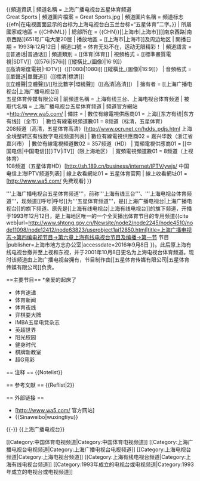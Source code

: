 {{頻道資訊
| 頻道名稱         = 上海广播电视台五星体育频道<br />Great Sports
| 頻道圖片檔案     = Great Sports.jpg
| 頻道圖片名稱     = 频道标志{{efn|在电视画面显示的台标为上海电视台白玉兰台标+“五星体育”二字。}}
| 所屬國家或地區   = {{CHNML}}
| 總部所在         = {{CHN}}[[上海市|上海市]][[南京西路|南京西路]]651号广电大厦20层
| 播放地區         = [[上海市|上海市]]及周边地区
| 開播日期         = 1993年12月12日
| 頻道口號         = 体育无处不在，运动无限精彩！
| 頻道語言         = [[普通话|普通话]]
| 頻道類別         = [[体育|体育]]
| 視頻格式         = [[標準畫質電視|SDTV]]（[[576i|576i]] [[縱橫比_(圖像)|16:9]]）<br/>[[高清晰度電視|HDTV]]（[[1080i|1080i]] [[縱橫比_(圖像)|16:9]]）
| 音頻格式         = [[單聲道|單聲道]]（[[標清|標清]]）<br/>[[立體聲|立體聲]]/[[杜比數字|環繞聲]]（[[高清|高清]]）
| 擁有者           = [[上海广播电视台|上海广播电视台]]<br>五星体育传媒有限公司
| 前頻道名稱       = 上海有线三台、上海电视台体育频道
| 被取代名稱       =  上海广播电视台五星体育频道
| 頻道官方網站     =http://www.wa5.com/
| 備註             = 
| 數位有線電視供應商01 = 上海[[东方有线|东方有线]]（全市）
| 數位有線電視頻道數01 = 8频道（标清，五星体育）<br>208频道（高清，五星体育高清）<ref>[http://www.ocn.net.cn/hdds_pdjs.html 上海全境整转区有线数字电视频道列表]</ref>
| 數位有線電視供應商02 = 嘉兴华数（浙江省嘉兴市）
| 數位有線電視頻道數02 = 357频道（HD）
| 寬頻電視供應商01 = [[中国电信|中国电信]][[iTV|iTV]]（限上海地区）
| 寬頻電視頻道數01 = 8频道（上视体育）<br>108频道（五星体育HD）<ref>[http://sh.189.cn/business/internet/IPTV/ywjs/ 中国电信上海IPTV频道列表]</ref>
| 線上收看網站01   = 五星体育官网
| 線上收看網址01   = [http://www.wa5.com/ 免费观看]
}}

'''上海广播电视台五星体育频道'''，前称'''上海有线三台'''、'''上海电视台体育频道'''，现频道[[呼号|呼号]]为'''五星体育频道'''，是[[上海广播电视台|上海广播电视台]]的旗下频道。原先是[[上海有线电视台|上海有线电视台]]的旗下频道，开播于1993年12月12日，是上海地区唯一的一个全天播出体育节目的专用频道<ref>{{cite web|url=http://www.shtong.gov.cn/Newsite/node2/node2245/node4510/node11098/node12412/node63823/userobject1ai12850.html|title=上海广播电视志→第四编电视节目→第六章上海有线电视台节目及编播→第一节 节目 |publisher=上海市地方志办公室|accessdate=2016年9月8日 }}</ref>。此后原上海有线电视台撤并至上视和东视，并于2001年10月8日更名为上海电视台体育频道。现时该频道由上海广播电视台拥有，节目制作由[[五星体育传媒有限公司|五星体育传媒有限公司]]负责。

==主要节目==
*亲爱的起床了
* 体育速递
* 体育新闻
* 体育夜线
* 弈棋耍大牌
* IMBA五星电竞杂志
* 英超世界
* 阳光校园
* 健身时代
* 棋牌新教室
* 超G竞彩

== 注释 ==
{{Notelist}}

== 参考文献 ==
{{Reflist|2}}

== 外部链接 ==
* [http://www.wa5.com/ 官方网站]
* {{Sinaweibo|wuxingtiyu}}

{{-}}
{{上海广播电视台}}

[[Category:中国体育电视频道|Category:中国体育电视频道]]
[[Category:上海广播电视台电视频道|Category:上海广播电视台电视频道]]
[[Category:上海电视台频道|Category:上海电视台频道]]
[[Category:上海有线电视台频道|Category:上海有线电视台频道]]
[[Category:1993年成立的电视台或电视频道|Category:1993年成立的电视台或电视频道]]